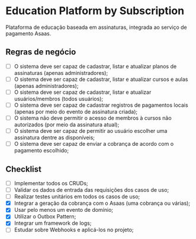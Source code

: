 # Education Platform by Subscription

<p>Plataforma de educação baseada em assinaturas, integrada ao serviço de pagamento Asaas.</p> 

## Regras de negócio

- [ ] O sistema deve ser capaz de cadastrar, listar e atualizar planos de assinaturas (apenas administradores);
- [ ] O sistema deve ser capaz de cadastrar, listar e atualizar cursos e aulas (apenas administradores);
- [ ] O sistema deve ser capaz de cadastrar, listar e atualizar usuários/membros (todos usuários);
- [ ] O sistema deve ser capaz de cadastrar registros de pagamentos locais (apenas por meio do evento de assinatura criada);
- [ ] O sistema não deve permitir o acesso de membros à cursos não autorizados (por meio da assinatura atual);
- [ ] O sistema deve ser capaz de permitir ao usuário escolher uma assinatura dentre as disponíveis;
- [ ] O sistema deve ser capaz de enviar a cobrança de acordo com o pagamento escolhido;

## Checklist

- [ ] Implementar todos os CRUDs;
- [ ] Validar os dados de entrada das requisições dos casos de uso;
- [ ] Realizar testes unitários em todos os casos de uso;
- [x] Integrar a geração da cobrança com o Asaas (uma cobrança ou várias);
- [x] Usar pelo menos um evento de domínio;
- [x] Utilizar o Outbox Pattern;
- [x] Integrar um framework de logs;
- [ ] Estudar sobre Webhooks e aplicá-los no projeto;